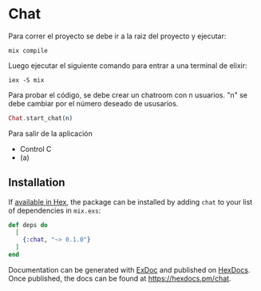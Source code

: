# Chat

Para correr el proyecto se debe ir a la raiz del proyecto y ejecutar:
```
mix compile
```
Luego ejecutar el siguiente comando para entrar a una terminal de elixir:
```
iex -S mix
```
Para probar el código, se debe crear un chatroom con n usuarios. "n" se debe cambiar por el número deseado de ususarios.
``` elixir
Chat.start_chat(n)
```
Para salir de la aplicación
- Control C
- (a)
## Installation

If [available in Hex](https://hex.pm/docs/publish), the package can be installed
by adding `chat` to your list of dependencies in `mix.exs`:

```elixir
def deps do
  [
    {:chat, "~> 0.1.0"}
  ]
end
```

Documentation can be generated with [ExDoc](https://github.com/elixir-lang/ex_doc)
and published on [HexDocs](https://hexdocs.pm). Once published, the docs can
be found at <https://hexdocs.pm/chat>.

